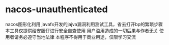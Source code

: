 # nacos-unauthenticated
nacos图形化利用
javafx开发的jajva漏洞利用测试工具，省去打开bp的繁琐步骤
本工具仅提供给安服仔进行安全自查使用
用户滥用造成的一切后果与作者无关
使用者请务必遵守当地法律
本程序不得用于商业用途，仅限学习交流
